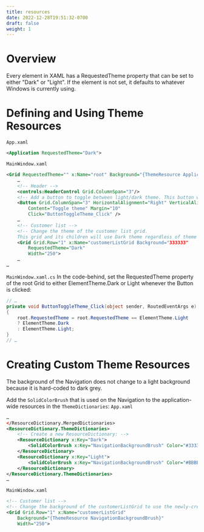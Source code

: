 ```yaml
---
title: resources
date: 2022-12-28T19:51:32-0700
draft: false
weight: 1
---
```


# Overview
Every element in XAML has a RequestedTheme property that can be set to either "Dark" or "Light". If the element is not set, it defaults to whatever Windows is currently using.

# Defining and Using Theme Resources
`App.xaml`
```xml
<Application RequestedTheme="Dark">
```

`MainWindow.xaml`
<!-- ... -->
<!-- Resources that end in "*ThemeBrush*" are theme-specific resources.
A StaticResource markup extension would load this brush only once. Instead, use the ThemeResource markup extension: -->
```xml
<Grid RequestedTheme="" x:Name="root" Background="{ThemeResource ApplicationPageBackgroundThemeBrush}">
    …
    <!-- Header -->
    <controls:HeaderControl Grid.ColumnSpan="3"/>
    <!-- Add a button to toggle between light/dark theme. This button will be installed on the HeaderControl -->
    <Button Grid.ColumnSpan="3" HorizontalAlignment="Right" VerticalAlignment="Top"
        Content="Toggle theme" Margin="10"
        Click="ButtonToggleTheme_Click" />
    …
    <!-- Customer list -->
    <!-- Change the theme of the customer list grid.
    This grid and its children will use Dark theme regardless of theme of parent element of the grid: -->
    <Grid Grid.Row="1" x:Name="customerListGrid Background="333333"
        RequestedTheme="Dark"
        Width="250">
    …
…
```

`MainWindow.xaml.cs`
In the code-behind, set the RequestedTheme property of the root Grid to either ElementTheme.Dark or Light whenever the Button is clicked:
```cs
// …
private void ButtonToggleTheme_Click(object sender, RoutedEventArgs e)
{
    root.RequestedTheme = root.RequestedTheme == ElementTheme.Light
    ? ElementTheme.Dark
    : ElementTheme.Light;
}
// …
```

# Creating Custom Theme Resources
The background of the Navigation does not change to a light background because it is hard-coded to dark grey.

Add the `SolidColorBrush` that is used on the Navigation to the application-wide resources in the `ThemeDictionaries`:
`App.xaml`
```xml
…
</ResourceDictionary.MergedDictionaries>
<ResourceDictionary.ThemeDictionaries>
    <!-- Create a new ResourceDictionary: -->
    <ResourceDictionary x:Key="Dark">
        <SolidColorBrush x:Key="NavigationBackgroundBrush" Color="#333333"/>
    </ResourceDictionary>
    <ResourceDictionary x:Key="Light">
        <SolidColorBrush x:Key="NavigationBackgroundBrush" Color="#BBBBBB"/>
    </ResourceDictionary>
</ResourceDictionary.ThemeDictionaries>
…
```

`MainWindow.xaml`
```xml
<!-- Customer list -->
<!-- Change the background of the customerListGrid to use the newly-created custom theme resource: -->
<Grid Grid.Row="1" x:Name="customerListGrid"
    Background="{ThemeResource NavigationBackgroundBrush}"
    Width="250">
```
